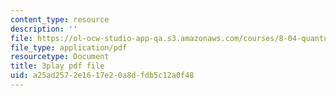```yaml
---
content_type: resource
description: ''
file: https://ol-ocw-studio-app-qa.s3.amazonaws.com/courses/8-04-quantum-physics-i-spring-2016/a25ad2572e1617e20a8dfdb5c12a0f48_xoCHe0mtxu0.pdf
file_type: application/pdf
resourcetype: Document
title: 3play pdf file
uid: a25ad257-2e16-17e2-0a8d-fdb5c12a0f48
---
```


